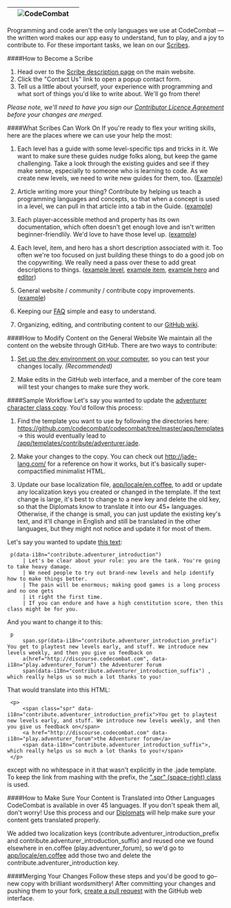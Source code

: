 ||![CodeCombat](http://www.owstartup.com/wp-content/uploads/2014/05/code-combat.png)||
|:-:|:-:|:-:|

Programming and code aren't the only languages we use at CodeCombat — the written word makes our app easy to understand, fun to play, and a joy to contribute to. For these important tasks, we lean on our [Scribes](http://codecombat.com/contribute/scribe).

####How to Become a Scribe
1. Head over to the [Scribe description page](http://codecombat.com/contribute/scribe) on the main website. 
1. Click the "Contact Us" link to open a popup contact form. 
1. Tell us a little about yourself, your experience with programming and what sort of things you'd like to write about. We'll go from there!

_Please note, we'll need to have you sign our [Contributor Licence Agreement](http://codecombat.com/cla) before your changes are merged._

####What Scribes Can Work On
If you're ready to flex your writing skills, here are the places where we can use your help the most: 
 
1. Each level has a guide with some level-specific tips and tricks in it. We want to make sure these guides nudge folks along, but keep the game challenging. Take a look through the existing guides and see if they make sense, especially to someone who is learning to code. As we create new levels, we need to write new guides for them, too. ([Example](https://www.dropbox.com/s/pv7yvxomlfa5nre/Screenshot%202014-12-31%2011.07.03.png?dl=0))

1. Article writing more your thing? Contribute by helping us teach a programming languages and concepts, so that when a concept is used in a level, we can pull in that article into a tab in the Guide. ([example](https://www.dropbox.com/s/qqlg39b77yp7lze/Screenshot%202014-12-31%2011.08.08.png?dl=0))

1. Each player-accessible method and property has its own documentation, which often doesn't get enough love and isn't written beginner-friendlily. We'd love to have those level up. ([example](https://www.dropbox.com/s/ejk9d9kl5749k6b/Screenshot%202014-12-31%2011.09.46.png?dl=0))

1. Each level, item, and hero has a short description associated with it. Too often we're too focused on just building these things to do a good job on the copywriting. We really need a pass over these to add great descriptions to things. ([example level](https://www.dropbox.com/s/nasq1e2cj6pnbqa/Screenshot%202014-12-31%2011.12.31.png?dl=0), [example item](https://www.dropbox.com/s/ntpjjlwxocehxqs/Screenshot%202014-12-31%2011.14.09.png?dl=0), [example hero](https://www.dropbox.com/s/fzvqomkcjot2xta/Screenshot%202014-12-31%2011.14.33.png?dl=0) and [editor](https://www.dropbox.com/s/mgzb3mwoibi7bvu/Screenshot%202014-12-31%2011.15.19.png?dl=0))

1. General website / community / contribute copy improvements. ([example](https://www.dropbox.com/s/8mr75w72t61pqhg/Screenshot%202014-12-31%2011.16.31.png?dl=0))

1. Keeping our [FAQ](http://discourse.codecombat.com/t/faq-check-before-posting/1027) simple and easy to understand.

1. Organizing, editing, and contributing content to our [GitHub wiki](http://discourse.codecombat.com/t/faq-check-before-posting/1027).

####How to Modify Content on the General Website
We maintain all the content on the website through GitHub. There are two ways to contribute: 

1. [Set up the dev environment on your computer](https://github.com/codecombat/codecombat/wiki/Dev-Setup:-General-Information), so you can test your changes locally. _(Recommended)_ 

1. Make edits in the GitHub web interface, and a member of the core team will test your changes to make sure they work.

####Sample Workflow
Let's say you wanted to update the [adventurer character class copy](http://codecombat.com/contribute/adventurer). You'd follow this process:

1. Find the template you want to use by following the directories here: https://github.com/codecombat/codecombat/tree/master/app/templates -> this would eventually lead to [/app/templates/contribute/adventurer.jade](https://github.com/codecombat/codecombat/blob/master/app/templates/contribute/adventurer.jade).

1. Make your changes to the copy. You can check out http://jade-lang.com/ for a reference on how it works, but it's basically super-compactified minimalist HTML.

1. Update our base localization file, [app/locale/en.coffee](https://github.com/codecombat/codecombat/blob/master/app/locale/en.coffee), to add or update any localization keys you created or changed in the template. If the text change is large, it's best to change to a new key and delete the old key, so that the Diplomats know to translate it into our 45+ languages. Otherwise, if the change is small, you can just update the existing key's text, and it'll change in English and still be translated in the other languages, but they might not notice and update it for most of them.

Let's say you wanted to update [this text](https://github.com/codecombat/codecombat/blob/master/app/templates/contribute/adventurer.jade#L17-L22):

     p(data-i18n="contribute.adventurer_introduction")
         | Let's be clear about your role: you are the tank. You're going to take heavy damage.
         | We need people to try out brand-new levels and help identify how to make things better.
         | The pain will be enormous; making good games is a long process and no one gets
         | it right the first time.
         | If you can endure and have a high constitution score, then this class might be for you.

And you want to change it to this: 

     p
         span.spr(data-i18n="contribute.adventurer_introduction_prefix") You get to playtest new levels early, and stuff. We introduce new levels weekly, and then you give us feedback on
         a(href="http://discourse.codecombat.com", data-i18n="play.adventurer_forum") the Adventurer forum
         span(data-i18n="contribute.adventurer_introduction_suffix") , which really helps us so much a lot thanks to you!

That would translate into this HTML:

     <p>
         <span class="spr" data-i18n="contribute.adventurer_introduction_prefix">You get to playtest new levels early, and stuff. We introduce new levels weekly, and then you give us feedback on</span>
         <a href="http://discourse.codecombat.com" data-i18n="play.adventurer_forum">the Adventurer forum</a>
         <span data-i18n="contribute.adventurer_introduction_suffix">, which really helps us so much a lot thanks to you!</span>
     </p>

except with no whitespace in it that wasn't explicitly in the .jade template. To keep the link from mashing with the prefix, the [".spr" (space-right) class](https://github.com/codecombat/codecombat/blob/master/app/styles/common/common.sass#L181-L184) is used.

####How to Make Sure Your Content is Translated into Other Languages
CodeCombat is available in over 45 languages. If you don't speak them all, don't worry! Use this process and our [Diplomats](http://codecombat.com/contribute/diplomat) will help make sure your content gets translated properly. 

We added two localization keys (contribute.adventurer_introduction_prefix and contribute.adventurer_introduction_suffix) and reused one we found elsewhere in en.coffee (play.adventurer_forum), so we'd go to [app/locale/en.coffee](https://github.com/codecombat/codecombat/blob/master/app/locale/en.coffee) add those two and delete the contribute.adventurer_introduction key.

####Merging Your Changes
Follow these steps and you'd be good to go–new copy with brilliant wordsmithery! After committing your changes and pushing them to your fork, [create a pull request](https://help.github.com/articles/creating-a-pull-request/) with the GitHub web interface. 